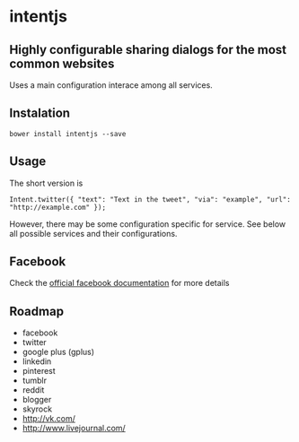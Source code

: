 intentjs
========

Highly configurable sharing dialogs for the most common websites
----------------------------------------------------------------

Uses a main configuration interace among all services.


Instalation
-----------

    bower install intentjs --save


Usage
-----

The short version is

    Intent.twitter({ "text": "Text in the tweet", "via": "example", "url": "http://example.com" });

However, there may be some configuration specific for service.
See below all possible services and their configurations.


Facebook
--------

Check the [official facebook documentation](https://developers.facebook.com/docs/sharing/reference/feed-dialog) for more details


## Roadmap

* facebook
* twitter
* google plus (gplus)
* linkedin
* pinterest
* tumblr
* reddit
* blogger
* skyrock
* http://vk.com/
* http://www.livejournal.com/